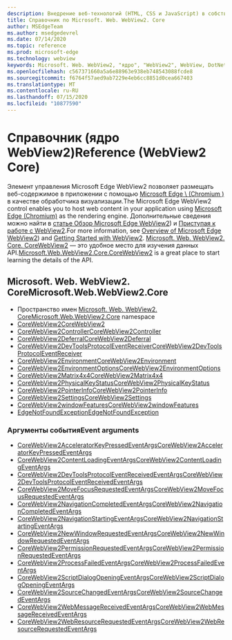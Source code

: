 ```yaml
---
description: Внедрение веб-технологий (HTML, CSS и JavaScript) в собственные приложения с помощью элемента управления Microsoft Edge WebView2
title: Справочник по Microsoft. Web. WebView2. Core
author: MSEdgeTeam
ms.author: msedgedevrel
ms.date: 07/14/2020
ms.topic: reference
ms.prod: microsoft-edge
ms.technology: webview
keywords: Microsoft. Web. WebView2, "ядро", "WebView2", WebView, DotNet, WPF, WinForms, App, EDGE, CoreWebView2, CoreWebView2Controller, браузера, элемент управления "веб-браузер", HTML Edge
ms.openlocfilehash: c567371660a5a6e88963e938eb748543088fcde8
ms.sourcegitcommit: f6764f57aed9ab7229e4eb6cc8851d0cea667403
ms.translationtype: MT
ms.contentlocale: ru-RU
ms.lasthandoff: 07/15/2020
ms.locfileid: "10877590"
---
```

# <span data-ttu-id="6b435-104">Справочник (ядро WebView2)</span><span class="sxs-lookup"><span data-stu-id="6b435-104">Reference (WebView2 Core)</span></span>  

<span data-ttu-id="6b435-105">Элемент управления Microsoft Edge WebView2 позволяет размещать веб-содержимое в приложении с помощью [Microsoft Edge \ (Chromium \)](https://www.microsoftedgeinsider.com) в качестве обработчика визуализации.</span><span class="sxs-lookup"><span data-stu-id="6b435-105">The Microsoft Edge WebView2 control enables you to host web content in your application using [Microsoft Edge \(Chromium\)](https://www.microsoftedgeinsider.com) as the rendering engine.</span></span>  <span data-ttu-id="6b435-106">Дополнительные сведения можно найти в [статье Обзор Microsoft Edge WebView2](../../index.md)) и [Приступая к работе с WebView2](../../gettingstarted/win32.md).</span><span class="sxs-lookup"><span data-stu-id="6b435-106">For more information, see [Overview of Microsoft Edge WebView2](../../index.md)) and [Getting Started with WebView2](../../gettingstarted/win32.md).</span></span>  <span data-ttu-id="6b435-107">[Microsoft. Web. WebView2. Core. CoreWebView2](0-9-538/microsoft-web-webview2-core-corewebview2.md) — это удобное место для изучения данных API.</span><span class="sxs-lookup"><span data-stu-id="6b435-107">[Microsoft.Web.WebView2.Core.CoreWebView2](0-9-538/microsoft-web-webview2-core-corewebview2.md) is a great place to start learning the details of the API.</span></span>  

## <span data-ttu-id="6b435-108">Microsoft. Web. WebView2. Core</span><span class="sxs-lookup"><span data-stu-id="6b435-108">Microsoft.Web.WebView2.Core</span></span>
*   <span data-ttu-id="6b435-109">Пространство имен [Microsoft. Web. WebView2. Core](0-9-538/namespace-microsoft-web-webview2-core.md)</span><span class="sxs-lookup"><span data-stu-id="6b435-109">[Microsoft.Web.WebView2.Core](0-9-538/namespace-microsoft-web-webview2-core.md) namespace</span></span>
*   [<span data-ttu-id="6b435-110">CoreWebView2</span><span class="sxs-lookup"><span data-stu-id="6b435-110">CoreWebView2</span></span>](0-9-538/microsoft-web-webview2-core-corewebview2.md)
*   [<span data-ttu-id="6b435-111">CoreWebView2Controller</span><span class="sxs-lookup"><span data-stu-id="6b435-111">CoreWebView2Controller</span></span>](0-9-538/microsoft-web-webview2-core-corewebview2controller.md)
*   [<span data-ttu-id="6b435-112">CoreWebView2Deferral</span><span class="sxs-lookup"><span data-stu-id="6b435-112">CoreWebView2Deferral</span></span>](0-9-538/microsoft-web-webview2-core-corewebview2deferral.md)
*   [<span data-ttu-id="6b435-113">CoreWebView2DevToolsProtocolEventReceiver</span><span class="sxs-lookup"><span data-stu-id="6b435-113">CoreWebView2DevToolsProtocolEventReceiver</span></span>](0-9-538/microsoft-web-webview2-core-corewebview2devtoolsprotocoleventreceiver.md)
*   [<span data-ttu-id="6b435-114">CoreWebView2Environment</span><span class="sxs-lookup"><span data-stu-id="6b435-114">CoreWebView2Environment</span></span>](0-9-538/microsoft-web-webview2-core-corewebview2environment.md)
*   [<span data-ttu-id="6b435-115">CoreWebView2EnvironmentOptions</span><span class="sxs-lookup"><span data-stu-id="6b435-115">CoreWebView2EnvironmentOptions</span></span>](0-9-538/microsoft-web-webview2-core-corewebview2environmentoptions.md)
*   [<span data-ttu-id="6b435-116">CoreWebView2Matrix4x4</span><span class="sxs-lookup"><span data-stu-id="6b435-116">CoreWebView2Matrix4x4</span></span>](0-9-538/microsoft-web-webview2-core-corewebview2matrix4x4.md)
*   [<span data-ttu-id="6b435-117">CoreWebView2PhysicalKeyStatus</span><span class="sxs-lookup"><span data-stu-id="6b435-117">CoreWebView2PhysicalKeyStatus</span></span>](0-9-538/microsoft-web-webview2-core-corewebview2physicalkeystatus.md)
*   [<span data-ttu-id="6b435-118">CoreWebView2PointerInfo</span><span class="sxs-lookup"><span data-stu-id="6b435-118">CoreWebView2PointerInfo</span></span>](0-9-538/microsoft-web-webview2-core-corewebview2pointerinfo.md)
*   [<span data-ttu-id="6b435-119">CoreWebView2Settings</span><span class="sxs-lookup"><span data-stu-id="6b435-119">CoreWebView2Settings</span></span>](0-9-538/microsoft-web-webview2-core-corewebview2settings.md)
*   [<span data-ttu-id="6b435-120">CoreWebView2windowFeatures</span><span class="sxs-lookup"><span data-stu-id="6b435-120">CoreWebView2windowFeatures</span></span>](0-9-538/microsoft-web-webview2-core-corewebview2windowfeatures.md)
*   [<span data-ttu-id="6b435-121">EdgeNotFoundException</span><span class="sxs-lookup"><span data-stu-id="6b435-121">EdgeNotFoundException</span></span>](0-9-538/microsoft-web-webview2-core-edgenotfoundexception.md)

### <span data-ttu-id="6b435-122">Аргументы события</span><span class="sxs-lookup"><span data-stu-id="6b435-122">Event arguments</span></span>

*   [<span data-ttu-id="6b435-123">CoreWebView2AcceleratorKeyPressedEventArgs</span><span class="sxs-lookup"><span data-stu-id="6b435-123">CoreWebView2AcceleratorKeyPressedEventArgs</span></span>](0-9-538/microsoft-web-webview2-core-corewebview2acceleratorkeypressedeventargs.md)
*   [<span data-ttu-id="6b435-124">CoreWebView2ContentLoadingEventArgs</span><span class="sxs-lookup"><span data-stu-id="6b435-124">CoreWebView2ContentLoadingEventArgs</span></span>](0-9-538/microsoft-web-webview2-core-corewebview2contentloadingeventargs.md)
*   [<span data-ttu-id="6b435-125">CoreWebView2DevToolsProtocolEventReceivedEventArgs</span><span class="sxs-lookup"><span data-stu-id="6b435-125">CoreWebView2DevToolsProtocolEventReceivedEventArgs</span></span>](0-9-538/microsoft-web-webview2-core-corewebview2devtoolsprotocoleventreceivedeventargs.md)
*   [<span data-ttu-id="6b435-126">CoreWebView2MoveFocusRequestedEventArgs</span><span class="sxs-lookup"><span data-stu-id="6b435-126">CoreWebView2MoveFocusRequestedEventArgs</span></span>](0-9-538/microsoft-web-webview2-core-corewebview2movefocusrequestedeventargs.md)
*   [<span data-ttu-id="6b435-127">CoreWebView2NavigationCompletedEventArgs</span><span class="sxs-lookup"><span data-stu-id="6b435-127">CoreWebView2NavigationCompletedEventArgs</span></span>](0-9-538/microsoft-web-webview2-core-corewebview2navigationcompletedeventargs.md)
*   [<span data-ttu-id="6b435-128">CoreWebView2NavigationStartingEventArgs</span><span class="sxs-lookup"><span data-stu-id="6b435-128">CoreWebView2NavigationStartingEventArgs</span></span>](0-9-538/microsoft-web-webview2-core-corewebview2navigationstartingeventargs.md)
*   [<span data-ttu-id="6b435-129">CoreWebView2NewWindowRequestedEventArgs</span><span class="sxs-lookup"><span data-stu-id="6b435-129">CoreWebView2NewWindowRequestedEventArgs</span></span>](0-9-538/microsoft-web-webview2-core-corewebview2newwindowrequestedeventargs.md)
*   [<span data-ttu-id="6b435-130">CoreWebView2PermissionRequestedEventArgs</span><span class="sxs-lookup"><span data-stu-id="6b435-130">CoreWebView2PermissionRequestedEventArgs</span></span>](0-9-538/microsoft-web-webview2-core-corewebview2permissionrequestedeventargs.md)
*   [<span data-ttu-id="6b435-131">CoreWebView2ProcessFailedEventArgs</span><span class="sxs-lookup"><span data-stu-id="6b435-131">CoreWebView2ProcessFailedEventArgs</span></span>](0-9-538/microsoft-web-webview2-core-corewebview2processfailedeventargs.md)
*   [<span data-ttu-id="6b435-132">CoreWebView2ScriptDialogOpeningEventArgs</span><span class="sxs-lookup"><span data-stu-id="6b435-132">CoreWebView2ScriptDialogOpeningEventArgs</span></span>](0-9-538/microsoft-web-webview2-core-corewebview2scriptdialogopeningeventargs.md)
*   [<span data-ttu-id="6b435-133">CoreWebView2SourceChangedEventArgs</span><span class="sxs-lookup"><span data-stu-id="6b435-133">CoreWebView2SourceChangedEventArgs</span></span>](0-9-538/microsoft-web-webview2-core-corewebview2sourcechangedeventargs.md)
*   [<span data-ttu-id="6b435-134">CoreWebView2WebMessageReceivedEventArgs</span><span class="sxs-lookup"><span data-stu-id="6b435-134">CoreWebView2WebMessageReceivedEventArgs</span></span>](0-9-538/microsoft-web-webview2-core-corewebview2webmessagereceivedeventargs.md)
*   [<span data-ttu-id="6b435-135">CoreWebView2WebResourceRequestedEventArgs</span><span class="sxs-lookup"><span data-stu-id="6b435-135">CoreWebView2WebResourceRequestedEventArgs</span></span>](0-9-538/microsoft-web-webview2-core-corewebview2webresourcerequestedeventargs.md)

